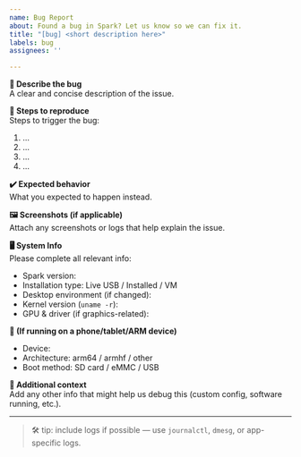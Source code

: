 ```yaml
---
name: Bug Report
about: Found a bug in Spark? Let us know so we can fix it.
title: "[bug] <short description here>"
labels: bug
assignees: ''

---
```


**🧩 Describe the bug**  
A clear and concise description of the issue.

**🚶 Steps to reproduce**  
Steps to trigger the bug:
1. ...
2. ...
3. ...
4. ...

**✔️ Expected behavior**  
What you expected to happen instead.

**🖼️ Screenshots (if applicable)**  
Attach any screenshots or logs that help explain the issue.

**🖥️ System Info**  
Please complete all relevant info:

- Spark version:  
- Installation type: Live USB / Installed / VM  
- Desktop environment (if changed):  
- Kernel version (`uname -r`):  
- GPU & driver (if graphics-related):  

**📱 (If running on a phone/tablet/ARM device)**  
- Device:  
- Architecture: arm64 / armhf / other  
- Boot method: SD card / eMMC / USB  

**🧠 Additional context**  
Add any other info that might help us debug this (custom config, software running, etc.).

---

> 🛠 tip: include logs if possible — use `journalctl`, `dmesg`, or app-specific logs.
